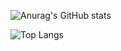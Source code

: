 ![Anurag's GitHub stats](https://github-readme-stats.vercel.app/api?username=Le-o-n&show_icons=true&theme=radical)

![Top Langs](https://github-readme-stats.vercel.app/api/top-langs/?username=Le-o-n&size_weight=0.5&count_weight=0.5)
<!--
**Le-o-n/Le-o-n** is a ✨ _special_ ✨ repository because its `README.md` (this file) appears on your GitHub profile.

Here are some ideas to get you started:

- 🔭 I’m currently working on ...
- 🌱 I’m currently learning ...
- 👯 I’m looking to collaborate on ...
- 🤔 I’m looking for help with ...
- 💬 Ask me about ...
- 📫 How to reach me: ...
- 😄 Pronouns: ...
- ⚡ Fun fact: ...
-->
